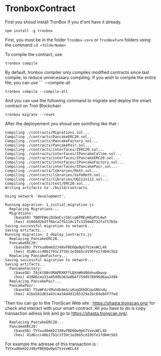 # TronboxContract

First you shoud install TronBox if you d'ont have it already.

```
npm install -g tronbox 
```

First, you must be in the folder `TronBox-core` or `TronBoxFarm` folders using the command `cd <folderName>`  

To compile the contract, use:
```
tronbox compile
```
By default, tronbox compiler only compiles modified contracts since last compile, to reduce unnecessary compiling. If you wish to compile the entire file, you can use ```
--compile-all
```
tronbox compile --compile-all
```
And you can use the following command to migrate and deploy the smart contract on Tron Blockchain

```
tronbox migrate --reset
```

After the deployement you shoud see somthing like that :
```
Compiling ./contracts/Migrations.sol...
Compiling ./contracts/PancakeERC20.sol...
Compiling ./contracts/PancakeFactory.sol...
Compiling ./contracts/PancakePair.sol...
Compiling ./contracts/interfaces/IERC20.sol...
Compiling ./contracts/interfaces/IPancakeCallee.sol...
Compiling ./contracts/interfaces/IPancakeERC20.sol...
Compiling ./contracts/interfaces/IPancakeFactory.sol...
Compiling ./contracts/interfaces/IPancakePair.sol...
Compiling ./contracts/libraries/Math.sol...
Compiling ./contracts/libraries/SafeMath.sol...
Compiling ./contracts/libraries/UQ112x112.sol...
Compiling ./contracts/test/ERC20.sol...
Writing artifacts to ./build/contracts

Using network 'development'.

Running migration: 1_initial_migration.js
  Replacing Migrations...
  Migrations:
    (base58) TBBYEWojDSbmCvjSbCcq6FMEyHEpPVL6wt
    (hex) 410d4d2bdff6bca7fb110c1fc3350e8732faf57b5e
Saving successful migration to network...
Saving artifacts...
Running migration: 2_deploy_contracts.js
  Replacing PancakeERC20...
  PancakeERC20:
    (base58) TVYxud6mkD2J48vFBE6Qw9pG7VzevWCL4X
    (hex) 41d6ccc48b1791c3739c1e3bb5cd195fe1fd04c5b3
  Replacing PancakeFactory...
Saving successful migration to network...
Saving artifacts...
  PancakeFactory:
    (base58) TAjkt8NrURAPRXKFfLQXnW6d86dnudbwvp
    (hex) 41086cea31a4549b363a064f759d578896d6aa2d94
  Replacing PancakePair...
  PancakePair:
    (base58) TSxWF4ctMaS4h4mSisKogQXkDCqvGNVndu  
    (hex) 41ba581d63a43c4a34d491285329a1bc6de84f7fed
```

Then tou can go to the TronScan Web site : https://shasta.tronscan.org/ for check and interact with your smart contract. All you have to do is copy transaction adress link and go to https://shasta.tronscan.org/.

``` Running migration: 2_deploy_contracts.js
  Replacing PancakeERC20...
  PancakeERC20:
    (base58) TVYxud6mkD2J48vFBE6Qw9pG7VzevWCL4X
    (hex) 41d6ccc48b1791c3739c1e3bb5cd195fe1fd04c5b3 
 ```
 
For example the adresse of this transaction is : `TVYxud6mkD2J48vFBE6Qw9pG7VzevWCL4X` 


